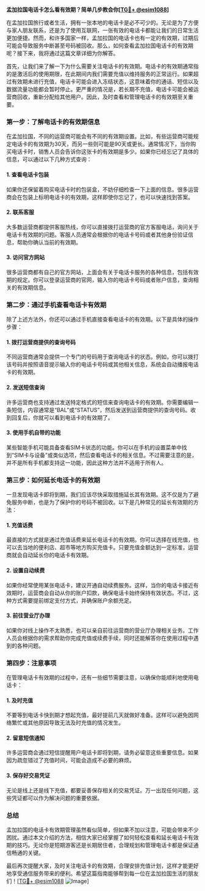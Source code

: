**孟加拉国电话卡怎么看有效期？简单几步教会你[[TG💪+ @esim1088](https://t.me/s/esim1088)]**

在孟加拉国旅行或者生活，拥有一张本地的电话卡是必不可少的。无论是为了方便与家人朋友联系，还是为了使用互联网，一张有效的电话卡都能让我们的日常生活更加便捷。然而，和许多国家一样，孟加拉国的电话卡也有一定的有效期，过期后可能会导致服务中断甚至号码被回收。那么，如何查看孟加拉国电话卡的有效期呢？接下来，我将通过这篇文章详细为你解答。

首先，让我们来了解一下为什么需要关注电话卡的有效期。电话卡的有效期通常指的是激活后的使用期限，在此期间内我们需要充值以维持服务的正常运行。如果超过有效期未进行充值，电话卡可能会进入冻结状态，这意味着你的通话、短信以及数据流量功能都会暂时停止。更严重的情况是，若长期不充值，电话卡可能会被运营商回收，重新分配给其他用户。因此，及时查看和管理电话卡的有效期至关重要。

### **第一步：了解电话卡的有效期信息**

在孟加拉国，不同的运营商可能会有不同的有效期设置。比如，有些运营商可能规定电话卡的有效期为30天，而另一些则可能是90天或更长。通常情况下，当你购买电话卡时，销售人员会告诉你这张卡的有效期是多少。如果你已经忘记了具体的信息，可以通过以下几种方式查询：

#### **1. 查看电话卡包装**
如果你还保留着购买电话卡时的包装盒，不妨仔细检查一下上面的信息。很多运营商会在包装上标明电话卡的有效期，这样即使你忘记了，也可以快速找到答案。

#### **2. 联系客服**
大多数运营商都提供客服热线，你可以直接拨打运营商的官方客服电话，询问关于电话卡有效期的问题。客服人员通常会根据你的电话卡号码或者其他身份验证信息，帮助你确认当前的有效期。

#### **3. 访问官方网站**
很多运营商都有自己的官方网站，上面会有关于电话卡服务的各种信息，包括有效期的规定。你可以登录运营商的官网，输入你的电话卡号码或者账户信息，查询相关的有效期信息。

### **第二步：通过手机查看电话卡有效期**

除了上述方法外，你还可以通过手机直接查看电话卡的有效期。以下是具体的操作步骤：

#### **1. 拨打运营商提供的查询号码**
不同运营商通常会提供一个专门的号码用于查询电话卡的状态。例如，你可以拨打该号码并按照语音提示输入你的电话卡号码或其他相关信息，系统会自动播报电话卡的有效期。

#### **2. 发送短信查询**
许多运营商也支持通过发送特定格式的短信来查询电话卡的有效期。你需要编辑一条短信，内容通常是“BAL”或“STATUS”，然后发送到运营商提供的查询号码。收到回复后，你就可以看到电话卡的有效期了。

#### **3. 使用手机自带的功能**
某些智能手机可能具备查看SIM卡状态的功能。你可以在手机的设置菜单中找到“SIM卡与设备”或类似选项，然后查看电话卡的相关信息。不过需要注意的是，并不是所有手机都支持这一功能，因此这种方法并不适用于所有人。

### **第三步：如何延长电话卡的有效期**

一旦发现电话卡即将到期，我们应该尽快采取措施延长其有效期。这不仅是为了避免服务中断，也是为了保护你的号码不被回收。以下是几种常见的延长有效期的方法：

#### **1. 充值话费**
最直接的方式就是通过充值话费来延长电话卡的有效期。你可以选择在线充值，也可以去当地的便利店、超市等地方购买充值卡。只要充值金额达到一定标准，运营商就会自动延长你的电话卡有效期。

#### **2. 设置自动续费**
如果你经常使用某张电话卡，建议开通自动续费服务。这样，当你的电话卡接近有效期时，运营商会自动从你的账户扣款，确保电话卡始终保持有效状态。不过，这种方式需要提前绑定支付方式，并确保账户余额充足。

#### **3. 前往营业厅办理**
如果你对线上操作不太熟悉，也可以亲自前往运营商的营业厅办理相关业务。工作人员会根据你的需求帮助你完成充值或续费手续，同时还能解答你在使用过程中遇到的各种问题。

### **第四步：注意事项**

在管理电话卡有效期的过程中，还有一些细节需要注意，以确保你能顺利地使用电话卡：

#### **1. 及时充值**
不要等到电话卡快到期才想起充值，最好提前几天就做好准备。这样可以避免因网络繁忙或其他原因导致无法及时充值的情况发生。

#### **2. 留意短信通知**
许多运营商会通过短信提醒用户电话卡即将到期，请务必留意这些重要信息。如果因为疏忽错过了充值时间，可能会造成不必要的麻烦。

#### **3. 保存好交易凭证**
无论是线上还是线下充值，都要妥善保存相关的交易凭证。万一出现任何问题，这些凭证都可以作为解决问题的重要依据。

### **总结**

孟加拉国的电话卡有效期管理虽然看似简单，但如果不加以注意，可能会带来不少困扰。通过本文介绍的方法，相信大家已经掌握了如何轻松查看和延长电话卡有效期的技巧。无论你是短期游客还是长期居住者，合理规划和管理电话卡都是保证通信畅通的关键。

最后再次提醒大家，及时关注电话卡的有效期，合理安排充值计划，这样才能更好地享受通信服务带来的便利。希望这篇指南能够帮到每一位在孟加拉国生活的朋友们！[[TG💪+ @esim1088](https://t.me/s/esim1088) ![Image](https://i.postimg.cc/4NQfJmqS/Snipaste-2025-05-13-00-14-12.png)]